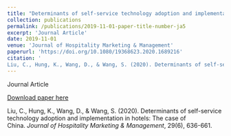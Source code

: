 ```yaml
---
title: "Determinants of self-service technology adoption and implementation in hotels: the case of China"
collection: publications
permalink: /publications/2019-11-01-paper-title-number-ja5
excerpt: 'Journal Article'
date: 2019-11-01
venue: 'Journal of Hospitality Marketing & Management'
paperurl: 'https://doi.org/10.1080/19368623.2020.1689216'
citation: '
Liu, C., Hung, K., Wang, D., & Wang, S. (2020). Determinants of self-service technology adoption and implementation in hotels: The case of China. <i>Journal of Hospitality Marketing & Management</i>, 29(6), 636-661.'
---
```

Journal Article

[Download paper here](https://doi.org/10.1080/19368623.2020.1689216)

Liu, C., Hung, K., Wang, D., & Wang, S. (2020). Determinants of self-service technology adoption and implementation in hotels: The case of China. <i>Journal of Hospitality Marketing & Management</i>, 29(6), 636-661.
